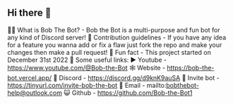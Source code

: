 ## Hi there 👋

🙋‍♀️ What is Bob The Bot? - Bob the Bot is a multi-purpose and fun bot for any kind of Discord server!
🤝 Contribution guidelines - If you have any idea for a feature you wanna add or fix a flaw just fork the repo and make your changes then make a pull request!
🍿 Fun fact - This project started on December 31st 2022
📎 Some useful links:
    ▶️ Youtube - https://www.youtube.com/@Bob-the-Bot
    🕸️ Website - https://bob-the-bot.vercel.app/
    🪩 Discord - https://discord.gg/d9knK9auSA
    📨 Invite bot - https://tinyurl.com/invite-bob-the-bot
    📧 Email - mailto:bobthebot-help@outlook.com
    😺 Github - https://github.com/Bob-the-Bot1
